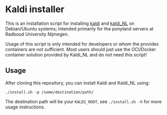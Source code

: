 # Kaldi installer

This is an installation script for installing
[kaldi](https://github.com/kaldi-asr/kaldi) and
[kaldi_NL](https://github.com/opensource-spraakherkenning-nl/Kaldi_NL/) on
Debian/Ubuntu systems; intended primarily for the ponyland servers at Radboud
University Nijmegen.

Usage of this script is only intended for developers or whom the provides containers are not sufficient.
Most users should just use the OCI/Docker container solution provided by Kaldi_NL and do not need this script!

## Usage

After cloning this repository, you can install Kaldi and Kaldi_NL using:

``./install.sh -p /some/destination/path/``

The destination path will be your `KALDI_ROOT`, see `./install.sh -h` for more usage instructions.
